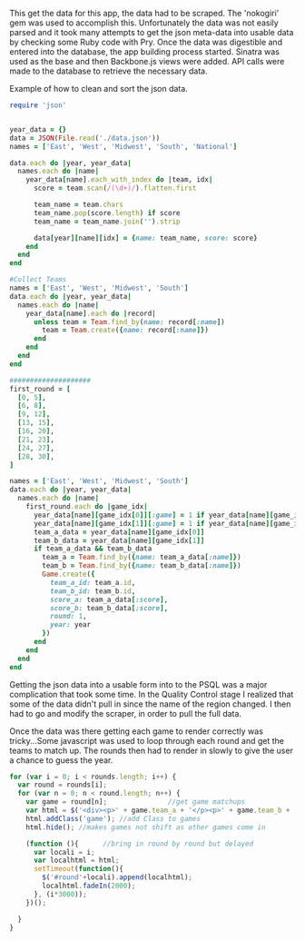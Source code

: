 

This get the data for this app, the data had to be scraped.  The 'nokogiri' gem was used to accomplish this.  Unfortunately the data was not easily parsed and it took many attempts to get the json meta-data into usable data by checking some Ruby code with Pry.  Once the data was digestible and entered into the database, the app building process started.  Sinatra was used as the base and then Backbone.js views were added.  API calls were made to the database to retrieve the necessary data.

Example of how to clean and sort the json data.
```ruby
require 'json'


year_data = {}
data = JSON(File.read('./data.json'))
names = ['East', 'West', 'Midwest', 'South', 'National']

data.each do |year, year_data|
  names.each do |name|
    year_data[name].each_with_index do |team, idx|
      score = team.scan(/(\d+)/).flatten.first

      team_name = team.chars
      team_name.pop(score.length) if score
      team_name = team_name.join('').strip

      data[year][name][idx] = {name: team_name, score: score}
    end
  end
end

#Collect Teams
names = ['East', 'West', 'Midwest', 'South']
data.each do |year, year_data|
  names.each do |name|
    year_data[name].each do |record|
      unless team = Team.find_by(name: record[:name])
        team = Team.create({name: record[:name]})
      end
    end
  end
end

####################
first_round = [
  [0, 5],
  [6, 8],
  [9, 12],
  [13, 15],
  [16, 20],
  [21, 23],
  [24, 27],
  [28, 30],
]

names = ['East', 'West', 'Midwest', 'South']
data.each do |year, year_data|
  names.each do |name|
    first_round.each do |game_idx|
      year_data[name][game_idx[0]][:game] = 1 if year_data[name][game_idx[0]]
      year_data[name][game_idx[1]][:game] = 1 if year_data[name][game_idx[1]]
      team_a_data = year_data[name][game_idx[0]]
      team_b_data = year_data[name][game_idx[1]]
      if team_a_data && team_b_data
        team_a = Team.find_by({name: team_a_data[:name]})
        team_b = Team.find_by({name: team_b_data[:name]})
        Game.create({  
          team_a_id: team_a.id,
          team_b_id: team_b.id,
          score_a: team_a_data[:score],
          score_b: team_b_data[:score],
          round: 1,
          year: year
        })
      end
    end
  end
end
```


Getting the json data into a usable form into to the PSQL was a major complication that took some time.  In the Quality Control stage I realized that some of the data didn't pull in since the name of the region changed.  I then had to go and modify the scraper, in order to pull the full data.

Once the data was there getting each game to render correctly was tricky...Some javascript was used to loop through each round and get the teams to match up.  The rounds then had to render in slowly to give the user a chance to guess the year.  

```javascript
for (var i = 0; i < rounds.length; i++) {
  var round = rounds[i];
  for (var n = 0; n < round.length; n++) {
    var game = round[n];               //get game matchups
    var html = $('<div><p>' + game.team_a + '</p><p>' + game.team_b + '</p></div>');
    html.addClass('game'); //add Class to games
    html.hide(); //makes games not shift as other games come in

    (function (){      //bring in round by round but delayed
      var locali = i;
      var localhtml = html;
      setTimeout(function(){
        $('#round'+locali).append(localhtml);
        localhtml.fadeIn(2000);
      }, (i*3000));
    })();

  }
}
```
